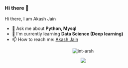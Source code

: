 ### Hi there 👋


<!--
**int-arsh/int-arsh** is a ✨ _special_ ✨ repository because its `README.md` (this file) appears on your GitHub profile.

Here are some ideas to get you started:

🔭 I’m currently working on ... Python
🌱 I’m currently learning ... Data Science
- 👯 I’m looking to collaborate on ... 
- 🤔 I’m looking for help with ...
- 💬 Ask me about ... Python, Mysql
- 📫 How to reach me: ...
- 😄 Pronouns: ...
- ⚡ Fun fact: ...
-->



<hi align="center">Hi there, I am Akash Jain </h1>
- 💬 Ask me about <strong>Python, Mysql </strong>
- 🌱 I'm currently learning <strong>Data Science (Deep learning) </strong>
- 📫 How to reach me: <a href="www.linkedin.com/in/akash-jain-ds" target="_blank">Akash Jain</a>
<p align="center">
<img src="https://github-readme-stats.vercel.app/api?username-int-arsh&show_icons-true" alt="int-arsh">
</p>
<p align="center">
<a href="www.linkedin.com/in/akash-jain-ds" target="_blank"><img src="https://cdn.jsdelivr.net/npm/simple-icons@3.0.1/icons/linkedin.svg
&nbsp;&nbsp;&nbsp;&nbsp;
<a href="https://twitter.com/Isotopiea" target="_blank"><img src="https://cdn.jsdelivr.net/npm/simple-icons@3.0.1/icons/twitter.svg
</p>
